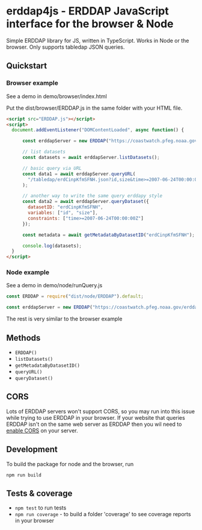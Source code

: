 # erddap4js - ERDDAP JavaScript interface for the browser & Node

Simple ERDDAP library for JS, written in TypeScript. Works in Node or the browser. Only supports tabledap JSON queries.

## Quickstart

### Browser example

See a demo in demo/browser/index.html

Put the dist/browser/ERDDAP.js in the same folder with your HTML file.

```html
<script src="ERDDAP.js"></script>
<script>
  document.addEventListener("DOMContentLoaded", async function() {

      const erddapServer = new ERDDAP("https://coastwatch.pfeg.noaa.gov/erddap");

      // list datasets
      const datasets = await erddapServer.listDatasets();

      // basic query via URL
      const data1 = await erddapServer.queryURL(
        "/tabledap/erdCinpKfmSFNH.json?id,size&time>=2007-06-24T00:00:00Z"
      );

      // another way to write the same query erddapy style
      const data2 = await erddapServer.queryDataset({
        datasetID: "erdCinpKfmSFNH",
        variables: ["id", "size"],
        constraints: ["time>=2007-06-24T00:00:00Z"]
      });

      const metadata = await getMetadataByDatasetID("erdCinpKfmSFNH");

      console.log(datasets);
  }
</script>
```

### Node example

See a demo in demo/node/runQuery.js

```js
const ERDDAP = require("dist/node/ERDDAP").default;

const erddapServer = new ERDDAP("https://coastwatch.pfeg.noaa.gov/erddap");
```

The rest is very similar to the browser example

## Methods

- `ERDDAP()`
- `listDatasets()`
- `getMetadataByDatasetID()`
- `queryURL()`
- `queryDataset()`

## CORS

Lots of ERDDAP servers won't support CORS, so you may run into this issue while trying to use ERDDAP in your browser. If your website that queries ERDDAP isn't on the same web server as ERDDAP then you wil need to [enable CORS](https://enable-cors.org/server.html) on your server.

## Development

To build the package for node and the browser, run

`npm run build`

## Tests & coverage

- `npm test` to run tests
- `npm run coverage` - to build a folder 'coverage' to see coverage reports in your browser
